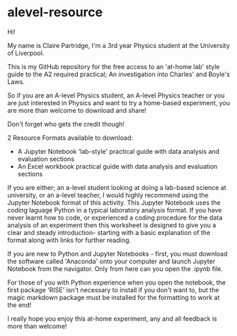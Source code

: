 # alevel-resource

Hi! 

My name is Claire Partridge, I'm a 3rd year Physics student at the University of Liverpool.

This is my GitHub repository for the free access to an 'at-home lab' style guide to the A2 required practical; An investigation into Charles' and Boyle's Laws. 

So if you are an A-level Physics student, an A-level Physics teacher or you are just interested in Physics and want to try a home-based experiment, you are more than welcome to download and share! 

Don't forget who gets the credit though!


2 Resource Formats available to download: 

  
  * A Jupyter Notebook 'lab-style' practical guide with data analysis and evaluation sections
  * An Excel workbook practical guide with data analysis and evaluation sections
   
If you are either; an a-level student looking at doing a lab-based science at university, or an a-level teacher, I would highly recommend using the Jupyter Notebook format of this activity. 
This Jupyter Notebook uses the coding laguage Python in a typical laboratory analysis format. If you have never learnt how to code, or experienced a coding procedure for the data analysis of an experiment then this worksheet is designed to give you a clear and steady introduction- starting with a basic explanation of the format along with links for further reading.

If you are new to Python and Jupyter Notebooks - first, you must download the software called 'Anaconda' onto your computer and launch Jupyter Notebook from the navigator. Only from here can you open the .ipynb file. 

For those of you with Python experience when you open the notebook, the first package 'RISE' isn't necessary to install if you don't want to, but the magic markdown package must be installed for the formatting to work at the end! 

I really hope you enjoy this at-home experiment, any and all feedback is more than welcome!

  </font>
